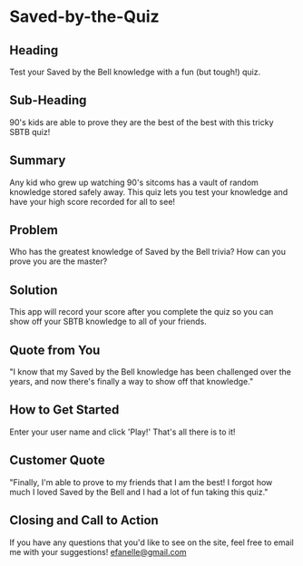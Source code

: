 # Saved-by-the-Quiz

## Heading ##
  Test your Saved by the Bell knowledge with a fun (but tough!) quiz.

## Sub-Heading ##
  90's kids are able to prove they are the best of the best with this tricky SBTB quiz!

## Summary ##
  Any kid who grew up watching 90's sitcoms has a vault of random knowledge stored safely away.  This quiz lets you test your knowledge and have your high score recorded for all to see!

## Problem ##
  Who has the greatest knowledge of Saved by the Bell trivia?  How can you prove you are the master?

## Solution ##
  This app will record your score after you complete the quiz so you can show off your SBTB knowledge to all of your friends.

## Quote from You ##
  "I know that my Saved by the Bell knowledge has been challenged over the years, and now there's finally a way to show off that knowledge."

## How to Get Started ##
  Enter your user name and click 'Play!' That's all there is to it!

## Customer Quote ##
  "Finally, I'm able to prove to my friends that I am the best! I forgot how much I loved Saved by the Bell and I had a lot of fun taking this quiz."

## Closing and Call to Action ##
If you have any questions that you'd like to see on the site, feel free to email me with your suggestions! efanelle@gmail.com